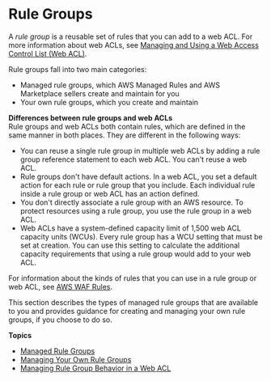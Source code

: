 # Rule Groups<a name="waf-rule-groups"></a>

A *rule group* is a reusable set of rules that you can add to a web ACL\. For more information about web ACLs, see [Managing and Using a Web Access Control List \(Web ACL\)](web-acl.md)\.

Rule groups fall into two main categories: 
+ Managed rule groups, which AWS Managed Rules and AWS Marketplace sellers create and maintain for you
+ Your own rule groups, which you create and maintain

**Differences between rule groups and web ACLs**  
Rule groups and web ACLs both contain rules, which are defined in the same manner in both places\. They are different in the following ways: 
+ You can reuse a single rule group in multiple web ACLs by adding a rule group reference statement to each web ACL\. You can't reuse a web ACL\.
+ Rule groups don't have default actions\. In a web ACL, you set a default action for each rule or rule group that you include\. Each individual rule inside a rule group or web ACL has an action defined\. 
+ You don't directly associate a rule group with an AWS resource\. To protect resources using a rule group, you use the rule group in a web ACL\. 
+ Web ACLs have a system\-defined capacity limit of 1,500 web ACL capacity units \(WCUs\)\. Every rule group has a WCU setting that must be set at creation\. You can use this setting to calculate the additional capacity requirements that using a rule group would add to your web ACL\. 

For information about the kinds of rules that you can use in a rule group or web ACL, see [AWS WAF Rules](waf-rules.md)\.

This section describes the types of managed rule groups that are available to you and provides guidance for creating and managing your own rule groups, if you choose to do so\. 

**Topics**
+ [Managed Rule Groups](waf-managed-rule-groups.md)
+ [Managing Your Own Rule Groups](waf-user-created-rule-groups.md)
+ [Managing Rule Group Behavior in a Web ACL](waf-using-rule-groups.md)